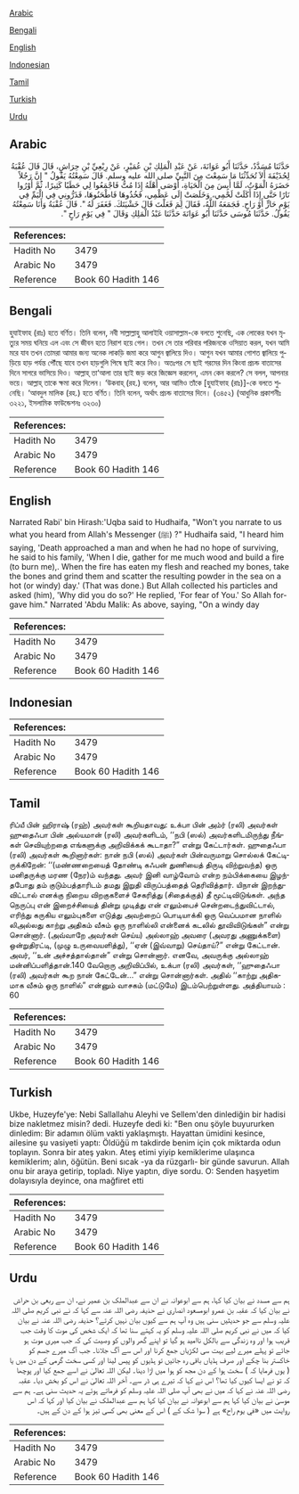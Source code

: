 [Arabic](#arabic)

[Bengali](#bengali)

[English](#english)

[Indonesian](#indonesian)

[Tamil](#tamil)

[Turkish](#turkish)

[Urdu](#urdu)

## Arabic


<div dir="rtl" lang="ar" style={{fontSize:'larger',backgroundColor:'#f8f9fa',padding:20}}>
حَدَّثَنَا مُسَدَّدٌ، حَدَّثَنَا أَبُو عَوَانَةَ، عَنْ عَبْدِ الْمَلِكِ بْنِ عُمَيْرٍ، عَنْ رِبْعِيِّ بْنِ حِرَاشٍ، قَالَ قَالَ عُقْبَةُ لِحُذَيْفَةَ أَلاَ تُحَدِّثُنَا مَا سَمِعْتَ مِنَ النَّبِيِّ صلى الله عليه وسلم‏.‏ قَالَ سَمِعْتُهُ يَقُولُ ‏"‏ إِنَّ رَجُلاً حَضَرَهُ الْمَوْتُ، لَمَّا أَيِسَ مِنَ الْحَيَاةِ، أَوْصَى أَهْلَهُ إِذَا مُتُّ فَاجْمَعُوا لِي حَطَبًا كَثِيرًا، ثُمَّ أَوْرُوا نَارًا حَتَّى إِذَا أَكَلَتْ لَحْمِي، وَخَلَصَتْ إِلَى عَظْمِي، فَخُذُوهَا فَاطْحَنُوهَا، فَذَرُّونِي فِي الْيَمِّ فِي يَوْمٍ حَارٍّ أَوْ رَاحٍ‏.‏ فَجَمَعَهُ اللَّهُ، فَقَالَ لِمَ فَعَلْتَ قَالَ خَشْيَتَكَ‏.‏ فَغَفَرَ لَهُ ‏"‏‏.‏ قَالَ عُقْبَةُ وَأَنَا سَمِعْتُهُ يَقُولُ‏.‏ حَدَّثَنَا مُوسَى حَدَّثَنَا أَبُو عَوَانَةَ حَدَّثَنَا عَبْدُ الْمَلِكِ وَقَالَ ‏"‏ فِي يَوْمٍ رَاحٍ ‏"‏‏.‏
</div>
<div style={{backgroundColor:'#f8f9fa',padding:20, marginBottom: 10}}><table> <thead> <tr> <th>References:</th> <th></th> </tr> </thead> <tbody><tr><td>Hadith No</td><td>3479</td></tr><tr><td>Arabic No</td><td>3479</td></tr><tr><td>Reference</td><td>Book 60 Hadith 146</td></tr></tbody></table></div>

## Bengali


<div dir="ltr" lang="bn" style={{fontSize:'larger',backgroundColor:'#f8f9fa',padding:20}}>
হুযাইফাহ (রাঃ) হতে বর্ণিত। তিনি বলেন, নবী সাল্লাল্লাহু আলাইহি ওয়াসাল্লাম-কে বলতে শুনেছি, এক লোকের যখন মৃত্যুর সময় ঘনিয়ে এল এবং সে জীবন হতে নিরাশ হয়ে গেল। তখন সে তার পরিবার পরিজনকে ওসিয়াত করল, যখন আমি মরে যাব তখন তোমরা আমার জন্য অনেক লাকড়ি জমা করে আগুন জ্বালিয়ে দিও। আগুন যখন আমার গোশত জ্বালিয়ে পুড়িয়ে হাড় পর্যন্ত পৌঁছে যাবে তখন হাড়গুলি পিষে ছাই করে নিও। অতঃপর সে ছাই গরমের দিন কিংবা প্রচন্ড বাতাসের দিনে সাগরে ভাসিয়ে দিও। আল্লাহ্ তা‘আলা তার ছাই জড় করে জিজ্ঞেস করলেন, এমন কেন করলে? সে বলল, আপনার ভয়ে। আল্লাহ্ তাকে ক্ষমা করে দিলেন। ‘উকবাহ্ (রহ.) বলেন, আর আমিও তাঁকে [হুযাইফাহ (রাঃ)]-কে বলতে শুনেছি। ‘আবদুল মালিক (রহ.) হতে বর্ণিত। তিনি বলেন, অর্থাৎ প্রচন্ড বাতাসের দিনে। (৩৪৫২) (আধুনিক প্রকাশনীঃ ৩২২১, ইসলামিক ফাউন্ডেশনঃ ৩২৩০)
</div>
<div style={{backgroundColor:'#f8f9fa',padding:20, marginBottom: 10}}><table> <thead> <tr> <th>References:</th> <th></th> </tr> </thead> <tbody><tr><td>Hadith No</td><td>3479</td></tr><tr><td>Arabic No</td><td>3479</td></tr><tr><td>Reference</td><td>Book 60 Hadith 146</td></tr></tbody></table></div>

## English


<div dir="ltr" lang="en" style={{fontSize:'larger',backgroundColor:'#f8f9fa',padding:20}}>
Narrated Rabi' bin Hirash:'Uqba said to Hudhaifa, "Won't you narrate to us what you heard from Allah's Messenger (ﷺ) ?" Hudhaifa said, "I heard him saying, 'Death approached a man and when he had no hope of surviving, he said to his family, 'When I die, gather for me much wood and build a fire (to burn me),. When the fire has eaten my flesh and reached my bones, take the bones and grind them and scatter the resulting powder in the sea on a hot (or windy) day.' (That was done.) But Allah collected his particles and asked (him), 'Why did you do so?' He replied, 'For fear of You.' So Allah forgave him." Narrated 'Abdu Malik: As above, saying, "On a windy day
</div>
<div style={{backgroundColor:'#f8f9fa',padding:20, marginBottom: 10}}><table> <thead> <tr> <th>References:</th> <th></th> </tr> </thead> <tbody><tr><td>Hadith No</td><td>3479</td></tr><tr><td>Arabic No</td><td>3479</td></tr><tr><td>Reference</td><td>Book 60 Hadith 146</td></tr></tbody></table></div>

## Indonesian


<div dir="ltr" lang="id" style={{fontSize:'larger',backgroundColor:'#f8f9fa',padding:20}}>

</div>
<div style={{backgroundColor:'#f8f9fa',padding:20, marginBottom: 10}}><table> <thead> <tr> <th>References:</th> <th></th> </tr> </thead> <tbody><tr><td>Hadith No</td><td>3479</td></tr><tr><td>Arabic No</td><td>3479</td></tr><tr><td>Reference</td><td>Book 60 Hadith 146</td></tr></tbody></table></div>

## Tamil


<div dir="ltr" lang="ta" style={{fontSize:'larger',backgroundColor:'#f8f9fa',padding:20}}>
ரிப்யீ பின் ஹிராஷ் (ரஹ்) அவர்கள் கூறியதாவது: உக்பா பின் அம்ர் (ரலி) அவர்கள் ஹுதைஃபா பின் அல்யமான் (ரலி) அவர்களிடம், ‘‘நபி (ஸல்) அவர்களிடமிருந்து நீங்கள் செவியுற்றதை எங்களுக்கு அறிவிக்கக் கூடாதா?” என்று கேட்டார்கள். ஹுதைஃபா (ரலி) அவர்கள் கூறினார்கள்: நான் நபி (ஸல்) அவர்கள் பின்வருமாறு சொல்லக் கேட்டிருக்கிறேன்: ‘‘(மண்ணறையைத் தோண்டி கஃபன் துணியைத் திருடி விற்றுவந்த) ஒரு மனிதருக்கு மரண (நேர)ம் வந்தது. அவர் இனி வாழ்வோம் என்ற நம்பிக்கையை இழந்தபோது தம் குடும்பத்தாரிடம் தமது இறுதி விருப்பத்தைத் தெரிவித்தார். யிநான் இறந்துவிட்டால் எனக்கு நிறைய விறகுகளைச் சேகரித்து (சிதைக்குத்) தீ மூட்டிவிடுங்கள். அந்த நெருப்பு என் இறைச்சியைத் தின்று முடித்து என் எலும்பைச் சென்றடைந்துவிட்டால், எரிந்து கருகிய எலும்புகளை எடுத்து அவற்றைப் பொடியாக்கி ஒரு வெப்பமான நாளில் லிஅல்லது காற்று அதிகம் வீசும் ஒரு நாளில்லி என்னைக் கடலில் தூவிவிடுங்கள்” என்று சொன்னார். (அவ்வாறே அவர்கள் செய்ய) அல்லாஹ் அவரை (அவரது அணுக்களை) ஒன்றுதிரட்டி, (முழு உருவையளித்து), ‘‘ஏன் (இவ்வாறு) செய்தாய்?” என்று கேட்டான். அவர், ‘‘உன் அச்சத்தால்தான்” என்று சொன்னார். எனவே, அவருக்கு அல்லாஹ் மன்னிப்பளித்தான்.140 வேறொரு அறிவிப்பில், உக்பா (ரலி) அவர்கள், ‘‘ஹுதைஃபா (ரலி) அவர்கள் கூற நான் கேட்டேன்...” என்று சொன்னார்கள். அதில் ‘‘காற்று அதிகமாக வீசும் ஒரு நாளில்” என்னும் வாசகம் (மட்டுமே) இடம்பெற்றுள்ளது. அத்தியாயம் : 60
</div>
<div style={{backgroundColor:'#f8f9fa',padding:20, marginBottom: 10}}><table> <thead> <tr> <th>References:</th> <th></th> </tr> </thead> <tbody><tr><td>Hadith No</td><td>3479</td></tr><tr><td>Arabic No</td><td>3479</td></tr><tr><td>Reference</td><td>Book 60 Hadith 146</td></tr></tbody></table></div>

## Turkish


<div dir="ltr" lang="tr" style={{fontSize:'larger',backgroundColor:'#f8f9fa',padding:20}}>
Ukbe, Huzeyfe'ye: Nebi Sallallahu Aleyhi ve Sellem'den dinlediğin bir hadisi bize nakletmez misin? dedi. Huzeyfe dedi ki: "Ben onu şöyle buyururken dinledim: Bir adamın ölüm vakti yaklaşmıştı. Hayattan ümidini kesince, ailesine şu vasiyeti yaptı: Öldüğü m takdirde benim için çok miktarda odun toplayın. Sonra bir ateş yakın. Ateş etimi yiyip kemiklerime ulaşınca kemiklerim; alın, öğütün. Beni sıcak -ya da rüzgarlı- bir günde savurun. Allah onu bir araya getirip, topladı. Niye yaptın, diye sordu. O: Senden haşyetim dolayısıyla deyince, ona mağfiret etti
</div>
<div style={{backgroundColor:'#f8f9fa',padding:20, marginBottom: 10}}><table> <thead> <tr> <th>References:</th> <th></th> </tr> </thead> <tbody><tr><td>Hadith No</td><td>3479</td></tr><tr><td>Arabic No</td><td>3479</td></tr><tr><td>Reference</td><td>Book 60 Hadith 146</td></tr></tbody></table></div>

## Urdu


<div dir="rtl" lang="ur" style={{fontSize:'larger',backgroundColor:'#f8f9fa',padding:20}}>
ہم سے مسدد نے بیان کیا کہا، ہم سے ابوعوانہ نے ان سے عبدالملک بن عمیر نے، ان سے ربعی بن حراش نے بیان کیا کہ عقبہ بن عمرو ابومسعود انصاری نے حذیفہ رضی اللہ عنہ سے کہا کہ نے نبی کریم صلی اللہ علیہ وسلم سے جو حدیثیں سنی ہیں وہ آپ ہم سے کیوں بیان نہیں کرتے؟ حذیفہ رضی اللہ عنہ نے بیان کیا کہ میں نے نبی کریم صلی اللہ علیہ وسلم کو یہ کہتے سنا تھا کہ ایک شخص کی موت کا وقت جب قریب ہوا اور وہ زندگی سے بالکل ناامید ہو گیا تو اپنے گھر والوں کو وصیت کی کہ جب میری موت ہو جائے تو پہلے میرے لیے بہت سی لکڑیاں جمع کرنا اور اس سے آگ جلانا۔ جب آگ میرے جسم کو خاکستر بنا چکے اور صرف ہڈیاں باقی رہ جائیں تو ہڈیوں کو پیس لینا اور کسی سخت گرمی کے دن میں یا ( یوں فرمایا کہ ) سخت ہوا کے دن مجھ کو ہوا میں اڑا دینا۔ لیکن اللہ تعالیٰ نے اسے جمع کیا اور پوچھا کہ تو نے ایسا کیوں کیا تھا؟ اس نے کہا کہ تیرے ہی ڈر سے۔ آخر اللہ تعالیٰ نے اس کو بخش دیا۔ عقبہ رضی اللہ عنہ نے کہا کہ میں نے بھی آپ صلی اللہ علیہ وسلم کو فرماتے ہوئے یہ حدیث سنی ہے۔ ہم سے موسیٰ نے بیان کیا کہا ہم سے ابوعوانہ نے بیان کیا کہا ہم سے عبدالملک نے بیان کیا اور کہا کہ اس روایت میں «في يوم راح» ہے ( سوا شک کے ) اس کے معنی بھی کسی تیز ہوا کے دن کے ہیں۔
</div>
<div style={{backgroundColor:'#f8f9fa',padding:20, marginBottom: 10}}><table> <thead> <tr> <th>References:</th> <th></th> </tr> </thead> <tbody><tr><td>Hadith No</td><td>3479</td></tr><tr><td>Arabic No</td><td>3479</td></tr><tr><td>Reference</td><td>Book 60 Hadith 146</td></tr></tbody></table></div>